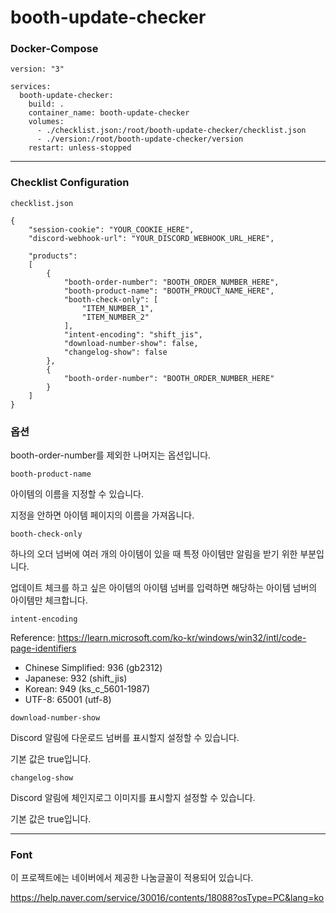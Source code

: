 # booth-update-checker

### Docker-Compose
```
version: "3"

services:
  booth-update-checker:
    build: .
    container_name: booth-update-checker
    volumes:
      - ./checklist.json:/root/booth-update-checker/checklist.json
      - ./version:/root/booth-update-checker/version
    restart: unless-stopped
```

---

### Checklist Configuration

`checklist.json`
```
{
    "session-cookie": "YOUR_COOKIE_HERE",
    "discord-webhook-url": "YOUR_DISCORD_WEBHOOK_URL_HERE",

    "products":
    [
        {
            "booth-order-number": "BOOTH_ORDER_NUMBER_HERE",
            "booth-product-name": "BOOTH_PROUCT_NAME_HERE",
            "booth-check-only": [
                "ITEM_NUMBER_1",
                "ITEM_NUMBER_2"
            ],
            "intent-encoding": "shift_jis",
            "download-number-show": false,
            "changelog-show": false
        },
        {
            "booth-order-number": "BOOTH_ORDER_NUMBER_HERE"
        }
    ]
}
```

### 옵션

booth-order-number를 제외한 나머지는 옵션입니다.

`booth-product-name`

아이템의 이름을 지정할 수 있습니다.

지정을 안하면 아이템 페이지의 이름을 가져옵니다.

`booth-check-only`

하나의 오더 넘버에 여러 개의 아이템이 있을 때 특정 아이템만 알림을 받기 위한 부분입니다.

업데이트 체크를 하고 싶은 아이템의 아이템 넘버를 입력하면 해당하는 아이템 넘버의 아이템만 체크합니다.

`intent-encoding`

Reference: https://learn.microsoft.com/ko-kr/windows/win32/intl/code-page-identifiers
- Chinese Simplified: 936 (gb2312)
- Japanese: 932 (shift_jis)
- Korean: 949 (ks_c_5601-1987)
- UTF-8: 65001 (utf-8)

`download-number-show`

Discord 알림에 다운로드 넘버를 표시할지 설정할 수 있습니다.

기본 값은 true입니다.

`changelog-show`

Discord 알림에 체인지로그 이미지를 표시할지 설정할 수 있습니다.

기본 값은 true입니다.

---
### Font
이 프로젝트에는 네이버에서 제공한 나눔글꼴이 적용되어 있습니다.

https://help.naver.com/service/30016/contents/18088?osType=PC&lang=ko
